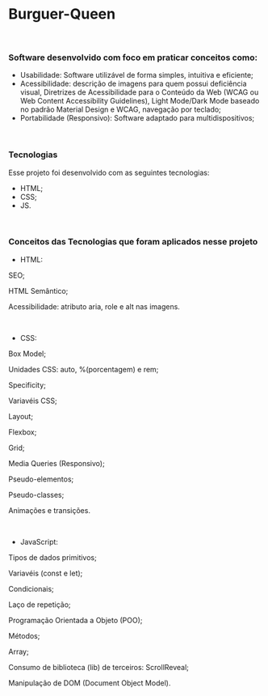 <h1>Burguer-Queen</h1>

<br>

<h3>Software desenvolvido com foco em praticar conceitos como:</h3>

<ul>
    <li>Usabilidade: Software utilizável de forma simples, intuitiva e eficiente;</li>
    <li>Acessibilidade: descrição de imagens para quem possui deficiência visual, Diretrizes de Acessibilidade para o Conteúdo da Web (WCAG ou Web Content Accessibility Guidelines), Light Mode/Dark Mode baseado no padrão Material Design e WCAG, navegação por teclado;</li>
    <li>Portabilidade (Responsivo): Software adaptado para multidispositivos;</li>
</ul>

<br>

<h3>Tecnologias</h3>
<p>Esse projeto foi desenvolvido com as seguintes tecnologias:</p>

<ul> 
    <li>HTML;</li>
    <li>CSS;</li>
    <li>JS.</li>
</ul>

<br>

<h3>Conceitos das Tecnologias que foram aplicados nesse projeto</h3>

<ul>
    <li>HTML:</li>
</ul>
<p>SEO;</p>
<p>HTML Semântico;</p>
<p>Acessibilidade: atributo aria, role e alt nas imagens.</p>

<br>

<ul>
    <li>CSS:</li>
</ul>
<p>Box Model;</p>
<p>Unidades CSS: auto, %(porcentagem) e rem;</p>
<p>Specificity;</p>
<p>Variavéis CSS;</p>
<p>Layout;</p>
<p>Flexbox;</p>
<p>Grid;</p>
<p>Media Queries (Responsivo);</p>
<p>Pseudo-elementos;</p>
<p>Pseudo-classes;</p>
<p>Animações e transições.</p>

<br>

<ul>
    <li>JavaScript:</li>
</ul>
<p>Tipos de dados primitivos;</p>
<p>Variavéis (const e let);</p>
<p>Condicionais;</p>
<p>Laço de repetição;</p>
<p>Programação Orientada a Objeto (POO);</p>
<p>Métodos;</p>
<p>Array;</p>
<p>Consumo de biblioteca (lib) de terceiros: ScrollReveal;</p>
<p>Manipulação de DOM (Document Object Model).</p>
